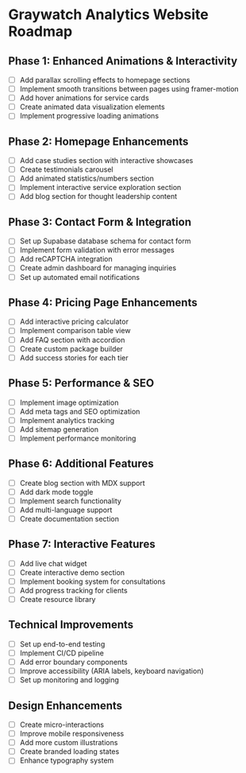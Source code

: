 # Graywatch Analytics Website Roadmap

## Phase 1: Enhanced Animations & Interactivity
- [ ] Add parallax scrolling effects to homepage sections
- [ ] Implement smooth transitions between pages using framer-motion
- [ ] Add hover animations for service cards
- [ ] Create animated data visualization elements
- [ ] Implement progressive loading animations

## Phase 2: Homepage Enhancements
- [ ] Add case studies section with interactive showcases
- [ ] Create testimonials carousel
- [ ] Add animated statistics/numbers section
- [ ] Implement interactive service exploration section
- [ ] Add blog section for thought leadership content

## Phase 3: Contact Form & Integration
- [ ] Set up Supabase database schema for contact form
- [ ] Implement form validation with error messages
- [ ] Add reCAPTCHA integration
- [ ] Create admin dashboard for managing inquiries
- [ ] Set up automated email notifications

## Phase 4: Pricing Page Enhancements
- [ ] Add interactive pricing calculator
- [ ] Implement comparison table view
- [ ] Add FAQ section with accordion
- [ ] Create custom package builder
- [ ] Add success stories for each tier

## Phase 5: Performance & SEO
- [ ] Implement image optimization
- [ ] Add meta tags and SEO optimization
- [ ] Implement analytics tracking
- [ ] Add sitemap generation
- [ ] Implement performance monitoring

## Phase 6: Additional Features
- [ ] Create blog section with MDX support
- [ ] Add dark mode toggle
- [ ] Implement search functionality
- [ ] Add multi-language support
- [ ] Create documentation section

## Phase 7: Interactive Features
- [ ] Add live chat widget
- [ ] Create interactive demo section
- [ ] Implement booking system for consultations
- [ ] Add progress tracking for clients
- [ ] Create resource library

## Technical Improvements
- [ ] Set up end-to-end testing
- [ ] Implement CI/CD pipeline
- [ ] Add error boundary components
- [ ] Improve accessibility (ARIA labels, keyboard navigation)
- [ ] Set up monitoring and logging

## Design Enhancements
- [ ] Create micro-interactions
- [ ] Improve mobile responsiveness
- [ ] Add more custom illustrations
- [ ] Create branded loading states
- [ ] Enhance typography system 